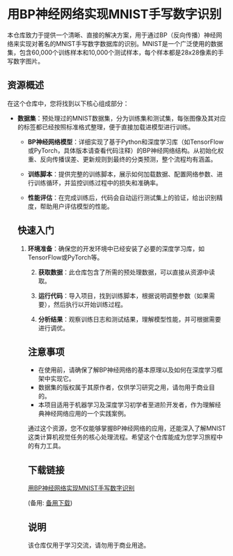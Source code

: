 # 用BP神经网络实现MNIST手写数字识别

本仓库致力于提供一个清晰、直接的解决方案，用于通过BP（反向传播）神经网络来实现对著名的MNIST手写数字数据库的识别。MNIST是一个广泛使用的数据集，包含60,000个训练样本和10,000个测试样本，每个样本都是28x28像素的手写数字图片。

## 资源概述

在这个仓库中，您将找到以下核心组成部分：

- **数据集**：预处理过的MNIST数据集，分为训练集和测试集，每张图像及其对应的标签都已经按照标准格式整理，便于直接加载进模型进行训练。

  - **BP神经网络模型**：详细实现了基于Python和深度学习库（如TensorFlow或PyTorch，具体版本请查看代码注释）的BP神经网络结构。从初始化权重、反向传播误差、更新规则到最终的分类预测，整个流程均有涵盖。

  - **训练脚本**：提供完整的训练脚本，展示如何加载数据、配置网络参数、进行训练循环，并监控训练过程中的损失和准确率。

  - **性能评估**：在完成训练后，代码会自动运行测试集上的验证，给出识别精度，帮助用户评估模型的性能。

  ## 快速入门

  1. **环境准备**：确保您的开发环境中已经安装了必要的深度学习库，如TensorFlow或PyTorch等。

     2. **获取数据**：此仓库包含了所需的预处理数据，可以直接从资源中读取。

     3. **运行代码**：导入项目，找到训练脚本，根据说明调整参数（如果需要），然后执行以开始训练过程。

     4. **分析结果**：观察训练日志和测试结果，理解模型性能，并可根据需要进行调优。

     ## 注意事项

     - 在使用前，请确保了解BP神经网络的基本原理以及如何在深度学习框架中实现它。
     - 数据集的版权属于其原作者，仅供学习研究之用，请勿用于商业目的。
     - 本项目适用于机器学习及深度学习初学者至进阶开发者，作为理解经典神经网络应用的一个实践案例。

     通过这个资源，您不仅能够掌握BP神经网络的应用，还能深入了解MNIST这类计算机视觉任务的核心处理流程。希望这个仓库能成为您学习旅程中的有力工具。

     ## 下载链接
     [用BP神经网络实现MNIST手写数字识别](https://pan.quark.cn/s/92e3c9f9a28d) 

     (备用: [备用下载](https://pan.baidu.com/s/1E5AtO5kMQfT1IwVArWNOkw?pwd=1234))

     ## 说明

     该仓库仅用于学习交流，请勿用于商业用途。

